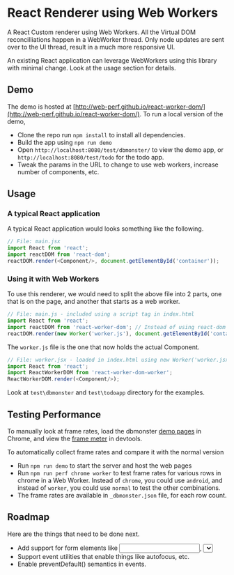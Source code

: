 # React Renderer using Web Workers

A React Custom renderer using Web Workers. All the Virtual DOM reconcilliations happen in a WebWorker thread. Only node updates are sent over to the UI thread, result in a much more responsive UI.  

An existing React application can leverage WebWorkers using this library with minimal change. Look at the usage section for details. 

## Demo

The demo is hosted at [http://web-perf.github.io/react-worker-dom/](http://web-perf.github.io/react-worker-dom/). To run a local version of the demo, 

- Clone the repo run `npm install` to install all dependencies.
- Build the app using `npm run demo`
- Open `http://localhost:8080/test/dbmonster/` to view the demo app, or `http://localhost:8080/test/todo` for the todo app.
- Tweak the params in the URL to change to use web workers, increase number of components, etc. 

## Usage

### A typical React application

A typical React application would looks something like the following.

```js
// File: main.jsx
import React from 'react';
import reactDOM from 'react-dom';
reactDOM.render(<Component/>, document.getElementById('container'));
```

### Using it with Web Workers

To use this renderer, we would need to split the above file into 2 parts, one that is on the page, and another that starts as a web worker. 


```js
// File: main.js - included using a script tag in index.html
import React from 'react';
import reactDOM from 'react-worker-dom'; // Instead of using react-dom
reactDOM.render(new Worker('worker.js'), document.getElementById('container'));
```

The `worker.js` file is the one that now holds the actual Component. 

```js
// File: worker.jsx - loaded in index.html using new Worker('worker.jsx') in the file script above; 
import React from 'react';
import ReactWorkerDOM from 'react-worker-dom-worker';
ReactWorkerDOM.render(<Component/>);
```

Look at `test\dbmonster` and `test\todoapp` directory for the examples. 

## Testing Performance

To manually look at frame rates, load the dbmonster [demo pages](http://web-perf.github.io/react-worker-dom/) in Chrome, and view the [frame meter](https://developer.chrome.com/devtools/docs/rendering-settings#show-fps%20meter) in devtools.

To automatically collect frame rates and compare it with the normal version
- Run `npm run demo` to start the server and host the web pages
- Run `npm run perf chrome worker` to test frame rates for various rows in chrome in a Web Worker. Instead of `chrome`, you could use `android`, and instead of `worker`, you could use `normal` to test the other combinations.
- The frame rates are available in `_dbmonster.json` file, for each row count. 

## Roadmap
Here are the things that need to be done next. 

- Add support for form elements like <input>, <select>, etc.
- Support event utilities that enable things like autofocus, etc. 
- Enable preventDefault() semantics in events. 
